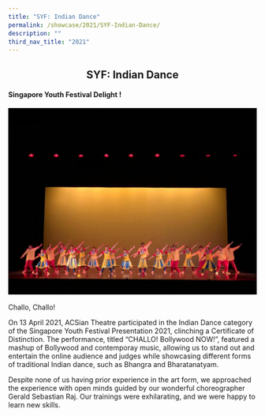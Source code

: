 ```yaml
---
title: "SYF: Indian Dance"
permalink: /showcase/2021/SYF-Indian-Dance/
description: ""
third_nav_title: "2021"
---
```

## <center> SYF: Indian Dance </center>

#### Singapore Youth Festival Delight !

![](/images/IndianDance.jpeg)

Challo, Challo! 

On 13 April 2021, ACSian Theatre participated in the Indian Dance category of the Singapore Youth Festival Presentation 2021, clinching a Certificate of Distinction. The performance, titled “CHALLO! Bollywood NOW!”, featured a mashup of Bollywood and contemporay music, allowing us to stand out and entertain the online audience and judges while showcasing different forms of traditional Indian dance, such as Bhangra and Bharatanatyam.

Despite none of us having prior experience in the art form, we approached the experience with open minds guided by our wonderful choreographer Gerald Sebastian Raj. Our trainings were exhilarating, and we were happy to learn new skills.